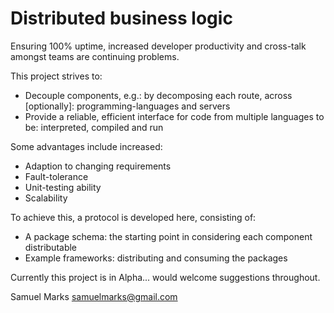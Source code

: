 Distributed business logic
==========================

Ensuring 100% uptime, increased developer productivity and cross-talk amongst teams are continuing problems.

This project strives to:

  - Decouple components, e.g.: by decomposing each route, across [optionally]: programming-languages and servers
  - Provide a reliable, efficient interface for code from multiple languages to be: interpreted, compiled and run

Some advantages include increased:

  - Adaption to changing requirements
  - Fault-tolerance
  - Unit-testing ability
  - Scalability

To achieve this, a protocol is developed here, consisting of:

  - A package schema: the starting point in considering each component distributable
  - Example frameworks: distributing and consuming the packages

Currently this project is in Alpha... would welcome suggestions throughout.

Samuel Marks <samuelmarks@gmail.com>

